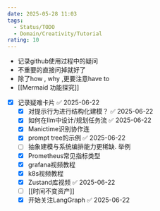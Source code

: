```yaml
---
date: 2025-05-28 11:03
tags:
  - Status/TODO
  - Domain/Creativity/Tutorial
rating: 10
---
```


- 记录github使用过程中的疑问
- 不重要的直接问掉就好了
- 除了how , why ,更要注意have to
- [[Mermaid 功能探究]]
- [x] 记录疑难卡片 ✅ 2025-06-22
  - [x] 对提示行为进行结构化建模？ ✅ 2025-06-22
  - [x] 如何在llm中设计/规划任务流 ✅ 2025-06-22
  - [x] Manictime识别协作连
  - [x] prompt tree的示例 ✅ 2025-06-22
  - [ ] 抽象建模与系统编排能力更稀缺. 举例
  - [x] Prometheus常见指标类型
  - [x] grafana视频教程
  - [x] k8s视频教程
  - [x] Zustand库视频 ✅ 2025-06-22
  - [ ] [[时间不变资产]]
  - [x] 开始关注LangGraph ✅ 2025-06-22
